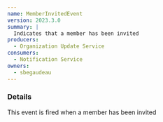 ```yaml
---
name: MemberInvitedEvent
version: 2023.3.0
summary: |
  Indicates that a member has been invited
producers:
  - Organization Update Service
consumers:
  - Notification Service
owners:
  - sbegaudeau
---
```


### Details

This event is fired when a member has been invited

<NodeGraph title="Consumer / Producer Diagram" />
